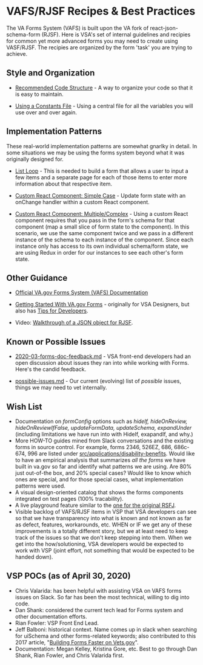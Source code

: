 # VAFS/RJSF Recipes & Best Practices

The VA Forms System (VAFS) is built upon the VA fork of react-json-schema-form (RJSF). Here is VSA's set of internal guidelines and recipies for common yet more advanced forms you may need to create using VASF/RJSF. The recipies are organized by the form 'task' you are trying to achieve. 

## Style and Organization

- [Recommended Code Structure](./code_structure.md) - A way to organize your code so that it is easy to maintain.

- [Using a Constants File](./constants.md) - Using a central file for all the variables you will use over and over again.


## Implementation Patterns
These real-world implementation patterns are somewhat gnarlky in detail. In some situations we may be using the forms system beyond what it was originally designed for.

- [List Loop](./list_loop.md) - This is needed to build a form that allows a user to input a few items and a separate page for each of those items to enter more information about that respective item.

- [Custom React Component: Simple Case](./custom_component_simple.md) - Update form state with an onChange handler within a custom React component.

- [Custom React Component: Multiple/Complex](./custom_component_multiple.md) - Using a custom React component requires that you pass in the form's schema for that component (map a small slice of form state to the component). In this scenario, we use the same component twice and we pass in a different instance of the schema to each instance of the component. Since each instance only has access to its own individual schema/form state, we are using Redux in order for our instances to see each other's form state.

## Other Guidance

- [Official VA.gov Forms System (VAFS) Documentation](https://department-of-veterans-affairs.github.io/veteran-facing-services-tools/forms/)

- [Getting Started With VA.gov Forms](https://github.com/department-of-veterans-affairs/va.gov-team/blob/master/teams/vsa/design/getting-started-with-va.gov-forms.md) - originally for VSA Designers, but also has [Tips for Developers](https://github.com/department-of-veterans-affairs/va.gov-team/blob/master/teams/vsa/design/getting-started-with-va.gov-forms.md#developers).

- Video: [Walkthrough of a JSON object for RJSF](https://github.com/department-of-veterans-affairs/va.gov-team/blob/master/teams/vsa/design/va-forms-informal-for-designers.mp4).


## Known or Possible Issues

- [2020-03-forms-doc-feedback.md](./2020-03-forms-doc-feedback.md) - VSA front-end developers had an open discussion about issues they ran into while working with Forms. Here's the candid feedback. 
  
- [possible-issues.md](./possible-issues.md) - Our current (evolving) list of *possible* issues, things we may need to vet internally.

## Wish List
- Documentation on *formConfig* options such as *hideIf, hideOnReview, hideOnReviewIfFalse, updateFormData, updateSchema, expandUnder* (including limitations we have run into with HideIf, exapandIf, and why.)
- More HOW-TO guides mined from Slack conversations and the existing forms in source control. For example, forms 2346, 526EZ, 686, 686c-674, 996 are listed under [src/applications/disability-benefits](https://github.com/department-of-veterans-affairs/vets-website/tree/master/src/applications/disability-benefits). Would like to have an empirical analysis that summarizes *all the forms* we have built in va.<span/>gov so far and identify what patterns we are using. Are 80% just out-of-the box, and 20% special cases? Would like to know which ones are special, and for those special cases, what implementation patterns were used.
- A visual design-oriented catalog that shows the forms components integrated on test pages (100% tracability).
- A live playground feature similar to the [one for the original RSFJ](https://rjsf-team.github.io/react-jsonschema-form/).
- Visible backlog of VAFS/RJSF items in VSP that VSA developers can see so that we have transparency into what is known and not known as far as defect, features, workarounds, etc. WHEN or IF we get any of these improvements is a totally different story, but we at least need to keep track of the issues so that we don't keep stepping into them. When we get into the how/solutioning, VSA developers would be expected to work with VSP (joint effort, not something that would be expected to be handed down).

## VSP POCs (as of April 30, 2020)

- Chris Valarida: has been helpful with assisting VSA on VAFS forms issues on Slack. So far has been the most technical, willing to dig into code.
- Dan Shank: considered the current tech lead for Forms system and other documentation efforts.
- Rian Fowler: VSP Front End Lead.
- Jeff Balboni: historical context. Name comes up in slack when searching for uiSchema and other forms-related keywords; also contributed to this 2017 article, "[Building Forms Faster on Vets.gov](https://medium.com/the-u-s-digital-service/building-forms-faster-on-vets-gov-d8619f4e9db)".
- Documentation: Megan Kelley, Kristina Gore, etc. Best to go through Dan Shank, Rian Fowler, and Chris Valarida first.

